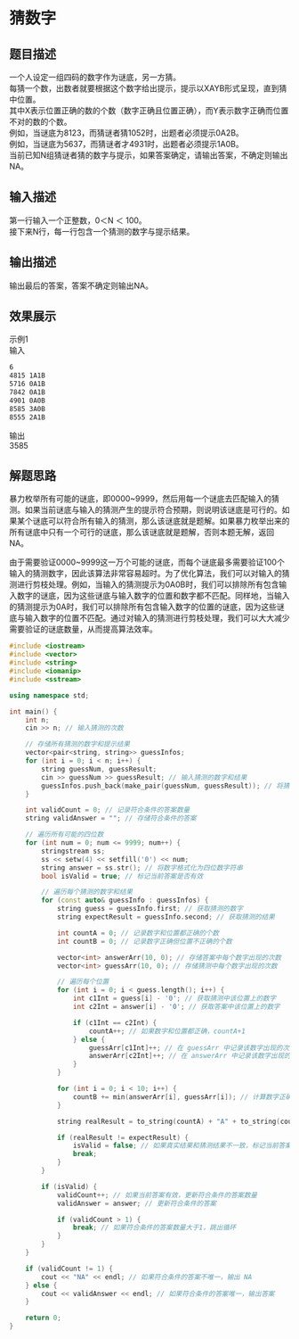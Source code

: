 # 猜数字

## 题目描述

一个人设定一组四码的数字作为谜底，另一方猜。  
每猜一个数，出数者就要根据这个数字给出提示，提示以XAYB形式呈现，直到猜中位置。  
其中X表示位置正确的数的个数（数字正确且位置正确），而Y表示数字正确而位置不对的数的个数。  
例如，当谜底为8123，而猜谜者猜1052时，出题者必须提示0A2B。  
例如，当谜底为5637，而猜谜者才4931时，出题者必须提示1A0B。  
当前已知N组猜谜者猜的数字与提示，如果答案确定，请输出答案，不确定则输出NA。

## 输入描述

第一行输入一个正整数，0＜N ＜ 100。  
接下来N行，每一行包含一个猜测的数字与提示结果。

## 输出描述

输出最后的答案，答案不确定则输出NA。

## 效果展示

示例1  
输入

```bash
6
4815 1A1B
5716 0A1B
7842 0A1B
4901 0A0B
8585 3A0B
8555 2A1B
```

输出  
3585

## 解题思路

暴力枚举所有可能的谜底，即0000~9999，然后用每一个谜底去匹配输入的猜测。如果当前谜底与输入的猜测产生的提示符合预期，则说明该谜底是可行的。如果某个谜底可以符合所有输入的猜测，那么该谜底就是题解。如果暴力枚举出来的所有谜底中只有一个可行的谜底，那么该谜底就是题解，否则本题无解，返回NA。

由于需要验证0000~9999这一万个可能的谜底，而每个谜底最多需要验证100个输入的猜测数字，因此该算法非常容易超时。为了优化算法，我们可以对输入的猜测进行剪枝处理。例如，当输入的猜测提示为0A0B时，我们可以排除所有包含输入数字的谜底，因为这些谜底与输入数字的位置和数字都不匹配。同样地，当输入的猜测提示为0A时，我们可以排除所有包含输入数字的位置的谜底，因为这些谜底与输入数字的位置不匹配。通过对输入的猜测进行剪枝处理，我们可以大大减少需要验证的谜底数量，从而提高算法效率。

```cpp
#include <iostream>
#include <vector>
#include <string>
#include <iomanip>
#include <sstream>

using namespace std;

int main() {
    int n;
    cin >> n; // 输入猜测的次数

    // 存储所有猜测的数字和提示结果
    vector<pair<string, string>> guessInfos;
    for (int i = 0; i < n; i++) {
        string guessNum, guessResult;
        cin >> guessNum >> guessResult; // 输入猜测的数字和结果
        guessInfos.push_back(make_pair(guessNum, guessResult)); // 将猜测的数字和结果存入列表中
    }

    int validCount = 0; // 记录符合条件的答案数量
    string validAnswer = ""; // 存储符合条件的答案

    // 遍历所有可能的四位数
    for (int num = 0; num <= 9999; num++) {
        stringstream ss;
        ss << setw(4) << setfill('0') << num;
        string answer = ss.str(); // 将数字格式化为四位数字符串
        bool isValid = true; // 标记当前答案是否有效

        // 遍历每个猜测的数字和结果
        for (const auto& guessInfo : guessInfos) {
            string guess = guessInfo.first; // 获取猜测的数字
            string expectResult = guessInfo.second; // 获取猜测的结果

            int countA = 0; // 记录数字和位置都正确的个数
            int countB = 0; // 记录数字正确但位置不正确的个数

            vector<int> answerArr(10, 0); // 存储答案中每个数字出现的次数
            vector<int> guessArr(10, 0); // 存储猜测中每个数字出现的次数

            // 遍历每个位置
            for (int i = 0; i < guess.length(); i++) {
                int c1Int = guess[i] - '0'; // 获取猜测中该位置上的数字
                int c2Int = answer[i] - '0'; // 获取答案中该位置上的数字

                if (c1Int == c2Int) {
                    countA++; // 如果数字和位置都正确，countA+1
                } else {
                    guessArr[c1Int]++; // 在 guessArr 中记录该数字出现的次数
                    answerArr[c2Int]++; // 在 answerArr 中记录该数字出现的次数
                }
            }

            for (int i = 0; i < 10; i++) {
                countB += min(answerArr[i], guessArr[i]); // 计算数字正确但位置不正确的个数
            }

            string realResult = to_string(countA) + "A" + to_string(countB) + "B"; // 根据猜测和答案计算真实结果

            if (realResult != expectResult) {
                isValid = false; // 如果真实结果和猜测结果不一致，标记当前答案为无效
                break;
            }
        }

        if (isValid) {
            validCount++; // 如果当前答案有效，更新符合条件的答案数量
            validAnswer = answer; // 更新符合条件的答案

            if (validCount > 1) {
                break; // 如果符合条件的答案数量大于1，跳出循环
            }
        }
    }

    if (validCount != 1) {
        cout << "NA" << endl; // 如果符合条件的答案不唯一，输出 NA
    } else {
        cout << validAnswer << endl; // 如果符合条件的答案唯一，输出答案
    }

    return 0;
}
```
